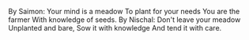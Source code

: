 By Saimon:
Your mind is a meadow
To plant for your needs
You are the farmer
With knowledge of seeds.
By Nischal:
Don't leave your meadow 
Unplanted and bare,
Sow it with knowledge 
And tend it with care.